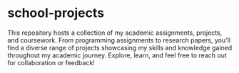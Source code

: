 # school-projects
This repository hosts a collection of my academic assignments, projects, and coursework. From programming assignments to research papers, you'll find a diverse range of projects showcasing my skills and knowledge gained throughout my academic journey. Explore, learn, and feel free to reach out for collaboration or feedback!
